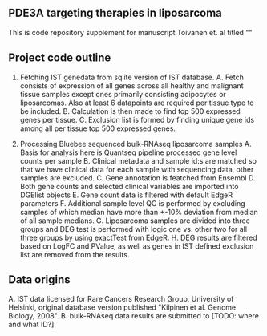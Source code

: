 ## PDE3A targeting therapies in liposarcoma

This is code repository supplement for manuscript Toivanen et. al titled ""

## Project code outline
1. Fetching IST genedata from sqlite version of IST database.
A. Fetch consists of expression of all genes across all healthy and malignant tissue samples except ones primarily consisting adipocytes or liposarcomas. Also at least 6 datapoints are required per tissue type to be included.
B. Calculation is then made to find top 500 expressed genes per tissue.
C. Exclusion list is formed by finding unique gene ids among all per tissue top 500 expressed genes.

2. Processing Bluebee sequenced bulk-RNAseq liposarcoma samples
 A. Basis for analysis here is Quantseq pipeline processed gene level counts per sample
 B. Clinical metadata and sample id:s are matched so that we have clinical data for each sample with sequencing data, other samples are excluded.
 C. Gene annotation is featched from Ensembl
 D. Both gene counts and selected clinical variables are imported into DGElist objects
 E. Gene count data is filtered with default EdgeR parameters
 F. Additional sample level QC is performed by excluding samples of which median have more than +-10% deviation from median of all sample medians.
 G. Liposarcoma samples are divided into three groups and DEG test is performed with logic one vs. other two for all three groups by using exactTest from EdgeR.
 H. DEG results are filtered based on LogFC and PValue, as well as genes in IST defined exclusion list are removed from the results.
  
 ## Data origins
 A. IST data licensed for Rare Cancers Research Group, University of Helsinki, original database version published "Kilpinen et al. Genome Biology, 2008".
 B. bulk-RNAseq data results are submitted to [TODO: where and what ID?]
